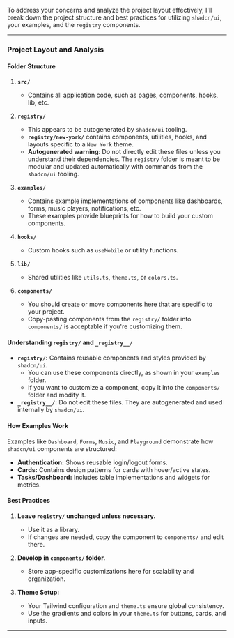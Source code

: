 To address your concerns and analyze the project layout effectively, I'll break down the project structure and best practices for utilizing `shadcn/ui`, your examples, and the `registry` components.

---

### **Project Layout and Analysis**

#### **Folder Structure**
1. **`src/`**
   - Contains all application code, such as pages, components, hooks, lib, etc.
   
2. **`registry/`**
   - This appears to be autogenerated by `shadcn/ui` tooling.
   - **`registry/new-york/`** contains components, utilities, hooks, and layouts specific to a `New York` theme.
   - **Autogenerated warning**: Do not directly edit these files unless you understand their dependencies. The `registry` folder is meant to be modular and updated automatically with commands from the `shadcn/ui` tooling.

3. **`examples/`**
   - Contains example implementations of components like dashboards, forms, music players, notifications, etc.
   - These examples provide blueprints for how to build your custom components.

4. **`hooks/`**
   - Custom hooks such as `useMobile` or utility functions.

5. **`lib/`**
   - Shared utilities like `utils.ts`, `theme.ts`, or `colors.ts`.

6. **`components/`**
   - You should create or move components here that are specific to your project.
   - Copy-pasting components from the `registry/` folder into `components/` is acceptable if you're customizing them.

#### **Understanding `registry/` and `_registry__/`**
- **`registry/`:** Contains reusable components and styles provided by `shadcn/ui`.
   - You can use these components directly, as shown in your `examples` folder.
   - If you want to customize a component, copy it into the `components/` folder and modify it.
- **`_registry__/`:** Do not edit these files. They are autogenerated and used internally by `shadcn/ui`.

#### **How Examples Work**
Examples like `Dashboard`, `Forms`, `Music`, and `Playground` demonstrate how `shadcn/ui` components are structured:
   - **Authentication:** Shows reusable login/logout forms.
   - **Cards:** Contains design patterns for cards with hover/active states.
   - **Tasks/Dashboard:** Includes table implementations and widgets for metrics.

#### **Best Practices**
1. **Leave `registry/` unchanged unless necessary.**
   - Use it as a library.
   - If changes are needed, copy the component to `components/` and edit there.

2. **Develop in `components/` folder.**
   - Store app-specific customizations here for scalability and organization.

3. **Theme Setup:**
   - Your Tailwind configuration and `theme.ts` ensure global consistency.
   - Use the gradients and colors in your `theme.ts` for buttons, cards, and inputs.

---
